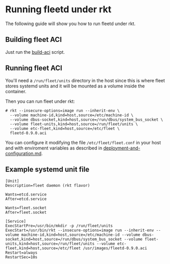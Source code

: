 # Running fleetd under rkt

The following guide will show you how to run fleetd under rkt.

## Building fleet ACI

Just run the [build-aci][build-aci] script.

## Running fleet ACI

You'll need a `/run/fleet/units` directory in the host since this is where fleet stores systemd units and it will be mounted as a volume inside the container.

Then you can run fleet under rkt:

```
# rkt --insecure-options=image run --inherit-env \
  --volume machine-id,kind=host,source=/etc/machine-id \
  --volume dbus-socket,kind=host,source=/run/dbus/system_bus_socket \
  --volume fleet-units,kind=host,source=/run/fleet/units \
  --volume etc-fleet,kind=host,source=/etc/fleet \
  fleetd-0.9.0.aci
```

You can configure it modifying the file `/etc/fleet/fleet.conf` in your host and with enviroment variables as described in [deployment-and-configuration.md][deployment-and-configuration].

## Example systemd unit file

```
[Unit]
Description=fleet daemon (rkt flavor)

Wants=etcd.service
After=etcd.service

Wants=fleet.socket
After=fleet.socket

[Service]
ExecStartPre=/usr/bin/mkdir -p /run/fleet/units
ExecStart=/usr/bin/rkt --insecure-options=image run --inherit-env --volume machine-id,kind=host,source=/etc/machine-id --volume dbus-socket,kind=host,source=/run/dbus/system_bus_socket --volume fleet-units,kind=host,source=/run/fleet/units --volume etc-fleet,kind=host,source=/etc/fleet /usr/images/fleetd-0.9.0.aci
Restart=always
RestartSec=10s
```

[build-aci]: /build-aci
[deployment-and-configuration]: deployment-and-configuration.md
